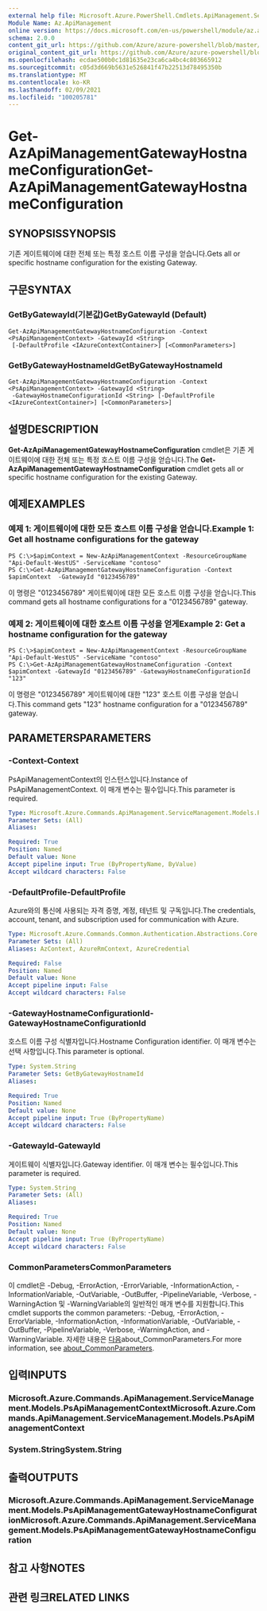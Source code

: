 ```yaml
---
external help file: Microsoft.Azure.PowerShell.Cmdlets.ApiManagement.ServiceManagement.dll-Help.xml
Module Name: Az.ApiManagement
online version: https://docs.microsoft.com/en-us/powershell/module/az.apimanagement/get-azapimanagementgatewayhostnameconfiguration
schema: 2.0.0
content_git_url: https://github.com/Azure/azure-powershell/blob/master/src/ApiManagement/ApiManagement/help/Get-AzApiManagementGatewayHostnameConfiguration.md
original_content_git_url: https://github.com/Azure/azure-powershell/blob/master/src/ApiManagement/ApiManagement/help/Get-AzApiManagementGatewayHostnameConfiguration.md
ms.openlocfilehash: ecdae500b0c1d81635e23ca6ca4bc4c803665912
ms.sourcegitcommit: c05d3d669b5631e526841f47b22513d78495350b
ms.translationtype: MT
ms.contentlocale: ko-KR
ms.lasthandoff: 02/09/2021
ms.locfileid: "100205781"
---
```

# <span data-ttu-id="28ab1-101">Get-AzApiManagementGatewayHostnameConfiguration</span><span class="sxs-lookup"><span data-stu-id="28ab1-101">Get-AzApiManagementGatewayHostnameConfiguration</span></span>

## <span data-ttu-id="28ab1-102">SYNOPSIS</span><span class="sxs-lookup"><span data-stu-id="28ab1-102">SYNOPSIS</span></span>
<span data-ttu-id="28ab1-103">기존 게이트웨이에 대한 전체 또는 특정 호스트 이름 구성을 얻습니다.</span><span class="sxs-lookup"><span data-stu-id="28ab1-103">Gets all or specific hostname configuration for the existing Gateway.</span></span>

## <span data-ttu-id="28ab1-104">구문</span><span class="sxs-lookup"><span data-stu-id="28ab1-104">SYNTAX</span></span>

### <span data-ttu-id="28ab1-105">GetByGatewayId(기본값)</span><span class="sxs-lookup"><span data-stu-id="28ab1-105">GetByGatewayId (Default)</span></span>
```
Get-AzApiManagementGatewayHostnameConfiguration -Context <PsApiManagementContext> -GatewayId <String>
 [-DefaultProfile <IAzureContextContainer>] [<CommonParameters>]
```

### <span data-ttu-id="28ab1-106">GetByGatewayHostnameId</span><span class="sxs-lookup"><span data-stu-id="28ab1-106">GetByGatewayHostnameId</span></span>
```
Get-AzApiManagementGatewayHostnameConfiguration -Context <PsApiManagementContext> -GatewayId <String>
 -GatewayHostnameConfigurationId <String> [-DefaultProfile <IAzureContextContainer>] [<CommonParameters>]
```

## <span data-ttu-id="28ab1-107">설명</span><span class="sxs-lookup"><span data-stu-id="28ab1-107">DESCRIPTION</span></span>
<span data-ttu-id="28ab1-108">**Get-AzApiManagementGatewayHostnameConfiguration** cmdlet은 기존 게이트웨이에 대한 전체 또는 특정 호스트 이름 구성을 얻습니다.</span><span class="sxs-lookup"><span data-stu-id="28ab1-108">The **Get-AzApiManagementGatewayHostnameConfiguration** cmdlet gets all or specific hostname configuration for the existing Gateway.</span></span>

## <span data-ttu-id="28ab1-109">예제</span><span class="sxs-lookup"><span data-stu-id="28ab1-109">EXAMPLES</span></span>

### <span data-ttu-id="28ab1-110">예제 1: 게이트웨이에 대한 모든 호스트 이름 구성을 얻습니다.</span><span class="sxs-lookup"><span data-stu-id="28ab1-110">Example 1: Get all hostname configurations for the gateway</span></span>
```
PS C:\>$apimContext = New-AzApiManagementContext -ResourceGroupName "Api-Default-WestUS" -ServiceName "contoso"
PS C:\>Get-AzApiManagementGatewayHostnameConfiguration -Context $apimContext  -GatewayId "0123456789"
```

<span data-ttu-id="28ab1-111">이 명령은 "0123456789" 게이트웨이에 대한 모든 호스트 이름 구성을 얻습니다.</span><span class="sxs-lookup"><span data-stu-id="28ab1-111">This command gets all hostname configurations for a "0123456789" gateway.</span></span>

### <span data-ttu-id="28ab1-112">예제 2: 게이트웨이에 대한 호스트 이름 구성을 얻게</span><span class="sxs-lookup"><span data-stu-id="28ab1-112">Example 2: Get a hostname configuration for the gateway</span></span>
```
PS C:\>$apimContext = New-AzApiManagementContext -ResourceGroupName "Api-Default-WestUS" -ServiceName "contoso"
PS C:\>Get-AzApiManagementGatewayHostnameConfiguration -Context $apimContext -GatewayId "0123456789" -GatewayHostnameConfigurationId "123"
```

<span data-ttu-id="28ab1-113">이 명령은 "0123456789" 게이트웨이에 대한 "123" 호스트 이름 구성을 얻습니다.</span><span class="sxs-lookup"><span data-stu-id="28ab1-113">This command gets "123" hostname configuration for a "0123456789" gateway.</span></span>

## <span data-ttu-id="28ab1-114">PARAMETERS</span><span class="sxs-lookup"><span data-stu-id="28ab1-114">PARAMETERS</span></span>

### <span data-ttu-id="28ab1-115">-Context</span><span class="sxs-lookup"><span data-stu-id="28ab1-115">-Context</span></span>
<span data-ttu-id="28ab1-116">PsApiManagementContext의 인스턴스입니다.</span><span class="sxs-lookup"><span data-stu-id="28ab1-116">Instance of PsApiManagementContext.</span></span>
<span data-ttu-id="28ab1-117">이 매개 변수는 필수입니다.</span><span class="sxs-lookup"><span data-stu-id="28ab1-117">This parameter is required.</span></span>

```yaml
Type: Microsoft.Azure.Commands.ApiManagement.ServiceManagement.Models.PsApiManagementContext
Parameter Sets: (All)
Aliases:

Required: True
Position: Named
Default value: None
Accept pipeline input: True (ByPropertyName, ByValue)
Accept wildcard characters: False
```

### <span data-ttu-id="28ab1-118">-DefaultProfile</span><span class="sxs-lookup"><span data-stu-id="28ab1-118">-DefaultProfile</span></span>
<span data-ttu-id="28ab1-119">Azure와의 통신에 사용되는 자격 증명, 계정, 테넌트 및 구독입니다.</span><span class="sxs-lookup"><span data-stu-id="28ab1-119">The credentials, account, tenant, and subscription used for communication with Azure.</span></span>

```yaml
Type: Microsoft.Azure.Commands.Common.Authentication.Abstractions.Core.IAzureContextContainer
Parameter Sets: (All)
Aliases: AzContext, AzureRmContext, AzureCredential

Required: False
Position: Named
Default value: None
Accept pipeline input: False
Accept wildcard characters: False
```

### <span data-ttu-id="28ab1-120">-GatewayHostnameConfigurationId</span><span class="sxs-lookup"><span data-stu-id="28ab1-120">-GatewayHostnameConfigurationId</span></span>
<span data-ttu-id="28ab1-121">호스트 이름 구성 식별자입니다.</span><span class="sxs-lookup"><span data-stu-id="28ab1-121">Hostname Configuration identifier.</span></span>
<span data-ttu-id="28ab1-122">이 매개 변수는 선택 사항입니다.</span><span class="sxs-lookup"><span data-stu-id="28ab1-122">This parameter is optional.</span></span>

```yaml
Type: System.String
Parameter Sets: GetByGatewayHostnameId
Aliases:

Required: True
Position: Named
Default value: None
Accept pipeline input: True (ByPropertyName)
Accept wildcard characters: False
```

### <span data-ttu-id="28ab1-123">-GatewayId</span><span class="sxs-lookup"><span data-stu-id="28ab1-123">-GatewayId</span></span>
<span data-ttu-id="28ab1-124">게이트웨이 식별자입니다.</span><span class="sxs-lookup"><span data-stu-id="28ab1-124">Gateway identifier.</span></span>
<span data-ttu-id="28ab1-125">이 매개 변수는 필수입니다.</span><span class="sxs-lookup"><span data-stu-id="28ab1-125">This parameter is required.</span></span>

```yaml
Type: System.String
Parameter Sets: (All)
Aliases:

Required: True
Position: Named
Default value: None
Accept pipeline input: True (ByPropertyName)
Accept wildcard characters: False
```

### <span data-ttu-id="28ab1-126">CommonParameters</span><span class="sxs-lookup"><span data-stu-id="28ab1-126">CommonParameters</span></span>
<span data-ttu-id="28ab1-127">이 cmdlet은 -Debug, -ErrorAction, -ErrorVariable, -InformationAction, -InformationVariable, -OutVariable, -OutBuffer, -PipelineVariable, -Verbose, -WarningAction 및 -WarningVariable의 일반적인 매개 변수를 지원합니다.</span><span class="sxs-lookup"><span data-stu-id="28ab1-127">This cmdlet supports the common parameters: -Debug, -ErrorAction, -ErrorVariable, -InformationAction, -InformationVariable, -OutVariable, -OutBuffer, -PipelineVariable, -Verbose, -WarningAction, and -WarningVariable.</span></span> <span data-ttu-id="28ab1-128">자세한 내용은 [다음](http://go.microsoft.com/fwlink/?LinkID=113216)about_CommonParameters.</span><span class="sxs-lookup"><span data-stu-id="28ab1-128">For more information, see [about_CommonParameters](http://go.microsoft.com/fwlink/?LinkID=113216).</span></span>

## <span data-ttu-id="28ab1-129">입력</span><span class="sxs-lookup"><span data-stu-id="28ab1-129">INPUTS</span></span>

### <span data-ttu-id="28ab1-130">Microsoft.Azure.Commands.ApiManagement.ServiceManagement.Models.PsApiManagementContext</span><span class="sxs-lookup"><span data-stu-id="28ab1-130">Microsoft.Azure.Commands.ApiManagement.ServiceManagement.Models.PsApiManagementContext</span></span>

### <span data-ttu-id="28ab1-131">System.String</span><span class="sxs-lookup"><span data-stu-id="28ab1-131">System.String</span></span>

## <span data-ttu-id="28ab1-132">출력</span><span class="sxs-lookup"><span data-stu-id="28ab1-132">OUTPUTS</span></span>

### <span data-ttu-id="28ab1-133">Microsoft.Azure.Commands.ApiManagement.ServiceManagement.Models.PsApiManagementGatewayHostnameConfiguration</span><span class="sxs-lookup"><span data-stu-id="28ab1-133">Microsoft.Azure.Commands.ApiManagement.ServiceManagement.Models.PsApiManagementGatewayHostnameConfiguration</span></span>

## <span data-ttu-id="28ab1-134">참고 사항</span><span class="sxs-lookup"><span data-stu-id="28ab1-134">NOTES</span></span>

## <span data-ttu-id="28ab1-135">관련 링크</span><span class="sxs-lookup"><span data-stu-id="28ab1-135">RELATED LINKS</span></span>
